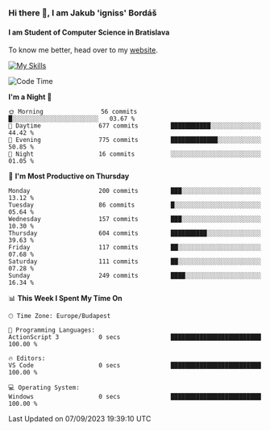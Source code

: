 ### Hi there 👋, I am Jakub 'igniss' Bordáš

#### I am Student of Computer Science in Bratislava
To know me better, head over to my [website](https://bordas.sk).

[![My Skills](https://skillicons.dev/icons?i=js,html,css,figma,svelte,java,kotlin,python,postgresql,typescript,nest,nodejs)](https://bordas.sk)


<!--START_SECTION:waka-->
![Code Time](http://img.shields.io/badge/Code%20Time-1%2C199%20hrs%2013%20mins-blue)

**I'm a Night 🦉** 

```text
🌞 Morning                56 commits          █░░░░░░░░░░░░░░░░░░░░░░░░   03.67 % 
🌆 Daytime                677 commits         ███████████░░░░░░░░░░░░░░   44.42 % 
🌃 Evening                775 commits         █████████████░░░░░░░░░░░░   50.85 % 
🌙 Night                  16 commits          ░░░░░░░░░░░░░░░░░░░░░░░░░   01.05 % 
```
📅 **I'm Most Productive on Thursday** 

```text
Monday                   200 commits         ███░░░░░░░░░░░░░░░░░░░░░░   13.12 % 
Tuesday                  86 commits          █░░░░░░░░░░░░░░░░░░░░░░░░   05.64 % 
Wednesday                157 commits         ███░░░░░░░░░░░░░░░░░░░░░░   10.30 % 
Thursday                 604 commits         ██████████░░░░░░░░░░░░░░░   39.63 % 
Friday                   117 commits         ██░░░░░░░░░░░░░░░░░░░░░░░   07.68 % 
Saturday                 111 commits         ██░░░░░░░░░░░░░░░░░░░░░░░   07.28 % 
Sunday                   249 commits         ████░░░░░░░░░░░░░░░░░░░░░   16.34 % 
```


📊 **This Week I Spent My Time On** 

```text
🕑︎ Time Zone: Europe/Budapest

💬 Programming Languages: 
ActionScript 3           0 secs              █████████████████████████   100.00 % 

🔥 Editors: 
VS Code                  0 secs              █████████████████████████   100.00 % 

💻 Operating System: 
Windows                  0 secs              █████████████████████████   100.00 % 
```


 Last Updated on 07/09/2023 19:39:10 UTC
<!--END_SECTION:waka-->
